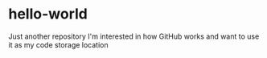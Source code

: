 # hello-world
Just another repository
I'm interested in how GitHub works and want to use it as my code storage location
